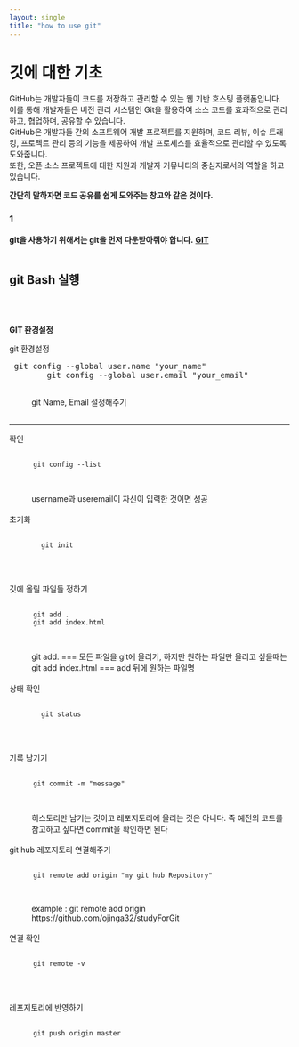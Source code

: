 ```yaml
---
layout: single
title: "how to use git"
---
```


# 깃에 대한 기초

GitHub는 개발자들이 코드를 저장하고 관리할 수 있는 웹 기반 호스팅 플랫폼입니다.<br/>
이를 통해 개발자들은 버전 관리 시스템인 Git을 활용하여 소스 코드를 효과적으로 관리하고, 협업하며, 공유할 수 있습니다.<br/>
GitHub은 개발자들 간의 소프트웨어 개발 프로젝트를 지원하며, 코드 리뷰, 이슈 트래킹, 프로젝트 관리 등의 기능을 제공하여 개발 프로세스를 효율적으로 관리할 수 있도록 도와줍니다.<br/>
또한, 오픈 소스 프로젝트에 대한 지원과 개발자 커뮤니티의 중심지로서의 역할을 하고 있습니다.<br/>

**간단히 말하자면 코드 공유를 쉽게 도와주는 창고와 같은 것이다.**

### 1

**git을 사용하기 위해서는 git을 먼저 다운받아줘야 합니다.**
**[GIT](http://git.scm.com/downloads "git")**
<br/><br/>

**git Bash 실행**
------

<br/><br/>

<dl>

**GIT 환경설정**
<dt>git 환경설정</dt>
  <pre> git config --global user.name "your_name"    
        git config --global user.email "your_email" 
  </pre>
  <dd>git Name, Email 설정해주기</dd><br/>

  ------

<dt>확인</dt>
  <pre>
    <code>
      git config --list  
    </code>
  </pre>
  <dd>username과 useremail이 자신이 입력한 것이면 성공</dd><br/>

<dt>초기화</dt>
  <pre>
      <code>
        git init
      </code>
  </pre><br/>

<dt>깃에 올릴 파일들 정하기</dt>
  <pre>
    <code>
      git add .
      git add index.html
    </code>
  </pre>
  <dd>git add. === 모든 파일을 git에 올리기, 하지만 원하는 파일만 올리고 싶을때는</dd>
  <dd>git add index.html === add 뒤에 원하는 파일명 </dd><br/> 

<dt>상태 확인</dt>
  <pre>
    <code>
        git status
    </code>
  </pre><br/>
  
<dt>기록 남기기</dt>
  <pre>
    <code>
      git commit -m "message"
    </code>
  </pre>

  <dd>히스토리만 남기는 것이고 레포지토리에 올리는 것은
       아니다. 즉 예전의 코드를 참고하고 싶다면 commit을 확인하면 된다
  </dd><br/>

  
<dt>git hub 레포지토리 연결해주기</dt>
  <pre>
    <code>
      git remote add origin "my git hub Repository"
    </code>
  </pre>
  <dd>
   example : git remote add origin https://github.com/ojinga32/studyForGit
  </dd> <br/>


<dt>연결 확인</dt>
  <pre>
    <code>
      git remote -v
    </code>
  </pre><br/>

<dt>레포지토리에 반영하기</dt>
  <pre>
    <code>
      git push origin master
    </code>
  </pre>
  
</dl>
